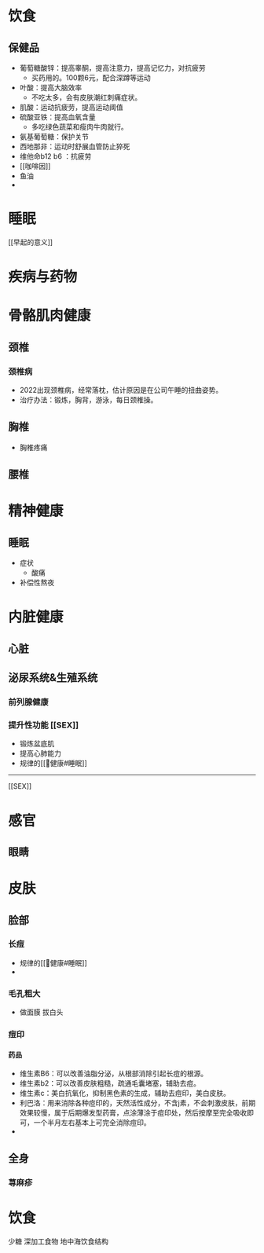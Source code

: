 



# 饮食
## 保健品
- 葡萄糖酸锌：提高睾酮，提高注意力，提高记忆力，对抗疲劳
	- 买药用的。100颗6元，配合深蹲等运动
- 叶酸：提高大脑效率
	- 不吃太多，会有皮肤潮红刺痛症状。
- 肌酸：运动抗疲劳，提高运动阈值
- 硫酸亚铁：提高血氧含量
	- 多吃绿色蔬菜和瘦肉牛肉就行。
- 氨基葡萄糖：保护关节
- 西地那非：运动时舒展血管防止猝死
- 维他命b12 b6 ：抗疲劳
- [[咖啡因]]
- 鱼油
- 


# 睡眠
[[早起的意义]]






# 疾病与药物










# 骨骼肌肉健康
## 颈椎
### 颈椎病
- 2022出现颈椎病，经常落枕，估计原因是在公司午睡的扭曲姿势。
- 治疗办法：锻炼，胸背，游泳，每日颈椎操。
## 胸椎
- 胸椎疼痛
## 腰椎

# 精神健康
## 睡眠
- 症状
	- 酸痛
- 补偿性熬夜
# 内脏健康
## 心脏

## 泌尿系统&生殖系统
### 前列腺健康
### 提升性功能 [[SEX]]
- 锻炼盆底肌
- 提高心肺能力
- 规律的[[💪健康#睡眠]]
---
[[SEX]]


# 感官
## 眼睛

# 皮肤
## 脸部
### 长痘
- 规律的[[💪健康#睡眠]]
- 
### 毛孔粗大
- 做面膜 拔白头
### 痘印

#### 药品
- 维生素B6：可以改善油脂分泌，从根部消除引起长痘的根源。
- 维生素b2：可以改善皮肤粗糙，疏通毛囊堵塞，辅助去痘。
- 维生素c：美白抗氧化，抑制黑色素的生成，辅助去痘印，美白皮肤。
- 利巴洛：用来消除各种痘印的，天然活性成分，不含j素，不会刺激皮肤，前期效果较慢，属于后期爆发型药膏，点涂薄涂于痘印处，然后按摩至完全吸收即可，一个半月左右基本上可完全消除痘印。
- 
## 全身
### 荨麻疹

# 饮食
少糖
深加工食物
地中海饮食结构